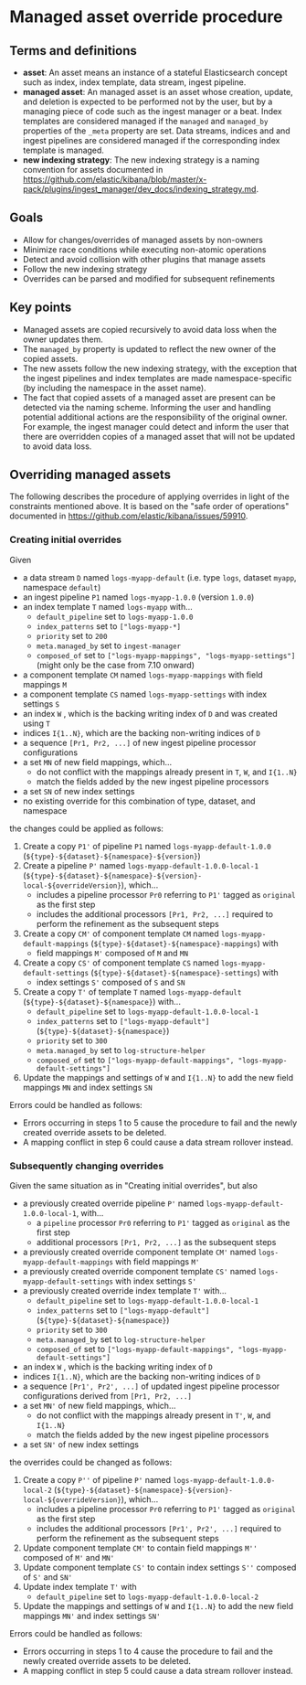 # Managed asset override procedure

## Terms and definitions

- **asset**: An asset means an instance of a stateful Elasticsearch concept such as index, index template, data stream, ingest pipeline.
- **managed asset**: An managed asset is an asset whose creation, update, and deletion is expected to be performed not by the user, but by a managing piece of code such as the ingest manager or a beat. Index templates are considered managed if the `managed` and `managed_by` properties of the `_meta` property are set. Data streams, indices and and ingest pipelines are considered managed if the corresponding index template is managed.
- **new indexing strategy**: The new indexing strategy is a naming convention for assets documented in https://github.com/elastic/kibana/blob/master/x-pack/plugins/ingest_manager/dev_docs/indexing_strategy.md.

## Goals

- Allow for changes/overrides of managed assets by non-owners
- Minimize race conditions while executing non-atomic operations
- Detect and avoid collision with other plugins that manage assets
- Follow the new indexing strategy
- Overrides can be parsed and modified for subsequent refinements

## Key points

- Managed assets are copied recursively to avoid data loss when the owner updates them.
- The `managed_by` property is updated to reflect the new owner of the copied assets.
- The new assets follow the new indexing strategy, with the exception that the ingest pipelines and index templates are made namespace-specific (by including the namespace in the asset name).
- The fact that copied assets of a managed asset are present can be detected via the naming scheme. Informing the user and handling potential additional actions are the responsibility of the original owner. For example, the ingest manager could detect and inform the user that there are overridden copies of a managed asset that will not be updated to avoid data loss.

## Overriding managed assets

The following describes the procedure of applying overrides in light of the constraints mentioned above. It is based on the "safe order of operations" documented in https://github.com/elastic/kibana/issues/59910.

### Creating initial overrides

Given

- a data stream `D` named `logs-myapp-default` (i.e. type `logs`, dataset `myapp`, namespace `default`)
- an ingest pipeline `P1` named `logs-myapp-1.0.0` (version `1.0.0`)
- an index template `T` named `logs-myapp` with...
  - `default_pipeline` set to `logs-myapp-1.0.0`
  - `index_patterns` set to `["logs-myapp-*]`
  - `priority` set to `200`
  - `meta.managed_by` set to `ingest-manager`
  - `composed_of` set to `["logs-myapp-mappings", "logs-myapp-settings"]` (might only be the case from 7.10 onward)
- a component template `CM` named `logs-myapp-mappings` with field mappings `M`
- a component template `CS` named `logs-myapp-settings` with index settings `S`
- an index `W` , which is the backing writing index of `D` and was created using `T`
- indices `I{1..N}`, which are the backing non-writing indices of `D`
- a sequence `[Pr1, Pr2, ...]` of new ingest pipeline processor configurations
- a set `MN` of new field mappings, which...
  - do not conflict with the mappings already present in `T`, `W`, and `I{1..N}`
  - match the fields added by the new ingest pipeline processors
- a set `SN` of new index settings
- no existing override for this combination of type, dataset, and namespace

the changes could be applied as follows:

1. Create a copy `P1'` of pipeline `P1` named `logs-myapp-default-1.0.0` (`${type}-${dataset}-${namespace}-${version}`)
1. Create a pipeline `P'` named `logs-myapp-default-1.0.0-local-1` (`${type}-${dataset}-${namespace}-${version}-local-${overrideVersion}`), which...
   - includes a pipeline processor `Pr0` referring to `P1'` tagged as `original` as the first step
   - includes the additional processors `[Pr1, Pr2, ...]` required to perform the refinement as the subsequent steps
1. Create a copy `CM'` of component template `CM` named `logs-myapp-default-mappings` (`${type}-${dataset}-${namespace}-mappings`) with
   - field mappings `M'` composed of `M` and `MN`
1. Create a copy `CS'` of component template `CS` named `logs-myapp-default-settings` (`${type}-${dataset}-${namespace}-settings`) with
   - index settings `S'` composed of `S` and `SN`
1. Create a copy `T'` of template `T` named `logs-myapp-default` (`${type}-${dataset}-${namespace}`) with...
   - `default_pipeline` set to `logs-myapp-default-1.0.0-local-1`
   - `index_patterns` set to `["logs-myapp-default"]` (`${type}-${dataset}-${namespace}`)
   - `priority` set to `300`
   - `meta.managed_by` set to `log-structure-helper`
   - `composed_of` set to `["logs-myapp-default-mappings", "logs-myapp-default-settings"]`
1. Update the mappings and settings of `W` and `I{1..N}` to add the new field mappings `MN` and index settings `SN`

Errors could be handled as follows:

- Errors occurring in steps 1 to 5 cause the procedure to fail and the newly created override assets to be deleted.
- A mapping conflict in step 6 could cause a data stream rollover instead.

### Subsequently changing overrides

Given the same situation as in "Creating initial overrides", but also

- a previously created override pipeline `P'` named `logs-myapp-default-1.0.0-local-1`, with...
   - a `pipeline` processor `Pr0` referring to `P1'` tagged as `original` as the first step
   - additional processors `[Pr1, Pr2, ...]` as the subsequent steps
- a previously created override component template `CM'` named `logs-myapp-default-mappings` with field mappings `M'`
- a previously created override component template `CS'` named `logs-myapp-default-settings` with index settings `S'`
- a previously created override index template `T'` with...
   - `default_pipeline` set to `logs-myapp-default-1.0.0-local-1`
   - `index_patterns` set to `["logs-myapp-default"]` (`${type}-${dataset}-${namespace}`)
   - `priority` set to `300`
   - `meta.managed_by` set to `log-structure-helper`
   - `composed_of` set to `["logs-myapp-default-mappings", "logs-myapp-default-settings"]`
- an index `W` , which is the backing writing index of `D`
- indices `I{1..N}`, which are the backing non-writing indices of `D`
- a sequence `[Pr1', Pr2', ...]` of updated ingest pipeline processor configurations derived from `[Pr1, Pr2, ...]`
- a set `MN'` of new field mappings, which...
  - do not conflict with the mappings already present in `T'`, `W`, and `I{1..N}`
  - match the fields added by the new ingest pipeline processors
- a set `SN'` of new index settings

the overrides could be changed as follows:

1. Create a copy `P''` of pipeline `P'` named `logs-myapp-default-1.0.0-local-2` (`${type}-${dataset}-${namespace}-${version}-local-${overrideVersion}`), which...
   - includes a pipeline processor `Pr0` referring to `P1'` tagged as `original` as the first step
   - includes the additional processors `[Pr1', Pr2', ...]` required to perform the refinement as the subsequent steps
1. Update component template `CM'` to contain field mappings `M''` composed of `M'` and `MN'`
1. Update component template `CS'` to contain index settings `S''` composed of `S'` and `SN'`
1. Update index template `T'` with
   - `default_pipeline` set to `logs-myapp-default-1.0.0-local-2`
1. Update the mappings and settings of `W` and `I{1..N}` to add the new field mappings `MN'` and index settings `SN'`

Errors could be handled as follows:

- Errors occurring in steps 1 to 4 cause the procedure to fail and the newly created override assets to be deleted.
- A mapping conflict in step 5 could cause a data stream rollover instead.
